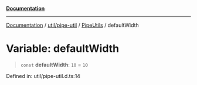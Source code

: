 [**Documentation**](../../../../../index.md)

***

[Documentation](../../../../../index.md) / [util/pipe-util](../../../index.md) / [PipeUtils](../index.md) / defaultWidth

# Variable: defaultWidth

> `const` **defaultWidth**: `10` = `10`

Defined in: util/pipe-util.d.ts:14
